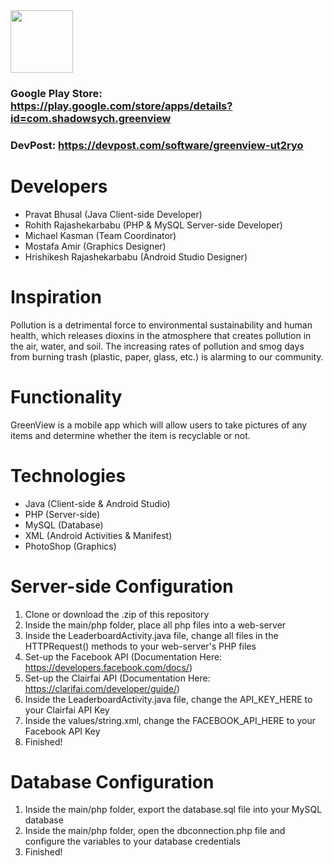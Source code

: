 <img src="https://raw.githubusercontent.com/Shadowsych/greenview/master/app/src/main/res/mipmap/ic_launcher_round.png" width="100" height="100" />

### Google Play Store: https://play.google.com/store/apps/details?id=com.shadowsych.greenview  
### DevPost: https://devpost.com/software/greenview-ut2ryo

# Developers
- Pravat Bhusal (Java Client-side Developer)
- Rohith Rajashekarbabu (PHP & MySQL Server-side Developer)
- Michael Kasman (Team Coordinator)
- Mostafa Amir (Graphics Designer)
- Hrishikesh Rajashekarbabu (Android Studio Designer)

# Inspiration
Pollution is a detrimental force to environmental sustainability and human health, which releases dioxins in the atmosphere that creates pollution in the air, water, and soil. The increasing rates of pollution and smog days from burning trash (plastic, paper, glass, etc.) is alarming to our community.

# Functionality
GreenView is a mobile app which will allow users to take pictures of any items and determine whether the item is recyclable or not.

# Technologies
- Java (Client-side & Android Studio)
- PHP (Server-side)
- MySQL (Database)
- XML (Android Activities & Manifest)
- PhotoShop (Graphics)

# Server-side Configuration
1. Clone or download the .zip of this repository
2. Inside the main/php folder, place all php files into a web-server
3. Inside the LeaderboardActivity.java file, change all files in the HTTPRequest() methods to your web-server's PHP files
4. Set-up the Facebook API (Documentation Here: https://developers.facebook.com/docs/)
5. Set-up the Clairfai API (Documentation Here: https://clarifai.com/developer/guide/)
6. Inside the LeaderboardActivity.java file, change the API_KEY_HERE to your Clairfai API Key
7. Inside the values/string.xml, change the FACEBOOK_API_HERE to your Facebook API Key
7. Finished!

# Database Configuration
1. Inside the main/php folder, export the database.sql file into your MySQL database 
2. Inside the main/php folder, open the dbconnection.php file and configure the variables to your database credentials
3. Finished!

